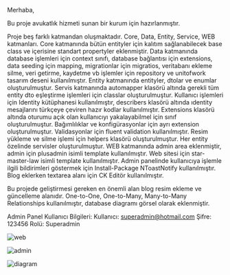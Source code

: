 Merhaba,

Bu proje avukatlık hizmeti sunan bir kurum için hazırlanmıştır.

Proje beş farklı katmandan oluşmaktadır. Core, Data, Entity, Service, WEB katmanları.
Core katmanında bütün entityler için kalıtım sağlanabilecek base class ve içerisine standart propertyler eklenmiştir.
Data katmanında database işlemleri için context sınıfı, database bağlantısı için extensions, data seeding için mapping, 
migrationlar için migratios, veritabanı ekleme silme, veri getirme, kaydetme vb işlemler için repository ve unitofwork tasarım deseni kullanılmıştır.
Entity katmanında entityler, dtolar ve enumlar oluşturulmuştur.
Servis katmanında automapper klasörü altında gerekli tüm entity dto eşleştirme işlemleri için classlar oluşturulmuştur.
Kullanıcı işlemleri için Identity kütüphanesi kullanılmıştır, describers klasörü altında ıdentity mesajlarını türkçeye çeviren hazır kodlar kullanılmıştır.
Extensions klasörü altında oturumu açık olan kullanıcıyı yakalayabilmel için sınıf oluşturulmuştur. 
Bağımlılıklar ve konfigürasyonlar için ayrı extension oluşturulmuştur.
Validasyonlar için fluent validation kullanılmıştır.
Resim yükleme ve silme işlemi için helpers klasörü oluşturulmuştur.
Her entity özelinde servisler oluşturulmuştur.
WEB katmanında admin area eklenmiştir, admin için plusadmin isimli template kullanılmıştır. Web sitesi için star-master-law isimli template kullanılmıştır.
Admin panelinde kullanıcıya işlemle ilgili bildirimleri göstermek için Install-Package NToastNotify kullanılmıştır.
Blog eklerken textarea alanı için CK Editör kullanılmıştır.

Bu projede geliştirmesi gereken en önemli alan blog resim ekleme ve güncelleme alanıdır. One-to-One, One-to-Many, Many-to-Many Relationships kullanılmıştır, database diagramı görsel olarak eklenmiştir.

Admin Panel Kullanıcı Bilgileri:
Kullanıcı: superadmin@hotmail.com 
Şifre: 123456
Rolü: Superadmin

![web](https://github.com/songulhilaloglu/Blog/assets/103853967/22b334df-d617-4b10-80bd-f9fd18ff49e8)

![admin](https://github.com/songulhilaloglu/Blog/assets/103853967/648144f5-0b9e-4582-b775-0f2541ad590e)

![diagram](https://github.com/songulhilaloglu/Blog/assets/103853967/9d792496-2388-4b27-8980-d785eeae72d5)



